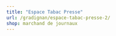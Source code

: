 ```yaml
---
title: "Espace Tabac Presse"
url: /gradignan/espace-tabac-presse-2/
shop: marchand de journaux
---
```

